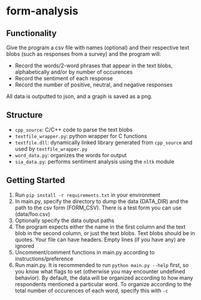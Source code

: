 # form-analysis
## Functionality
Give the program a csv file with names (optional) and their respective text blobs (such as responses from a survey) and the program will:
- Record the words/2-word phrases that appear in the text blobs, alphabetically and/or by number of occurences
- Record the sentiment of each response
- Record the number of positive, neutral, and negative responses

All data is outputted to json, and a graph is saved as a png.
## Structure
- ```cpp_source```: C/C++ code to parse the text blobs 
- ```textfile_wrapper.py```: python wrapper for C functions
- ```textfile.dll```: dynamically linked library generated from ```cpp_source``` and used by ```textfile_wrapper.py```
- ```word_data.py```: organizes the words for output
- ```sia_data.py```: performs sentiment analysis using the ```nltk``` module
## Getting Started
1. Run ```pip install -r requirements.txt``` in your environment
2. In main.py, specify the directory to dump the data (DATA_DIR) and the path to the csv form (FORM_CSV). There is a test form you can use (data/foo.csv)
3. Optionally specify the data output paths
4. The program expects either the name in the first column and the text blob in the second column, or just the text blobs. Text blobs should be in quotes. Your file can have headers. Empty lines (if you have any) are ignored
5. Uncomment/comment functions in main.py according to instructions/preference
6. Run main.py. It is recommended to run ```python main.py --help``` first, so you know what flags to set (otherwise you may encounter undefined behavior). By default, the data will be organized according to how many respondents mentioned a particular word. To organize according to the total number of occurences of each word, specify this with ```-c```
